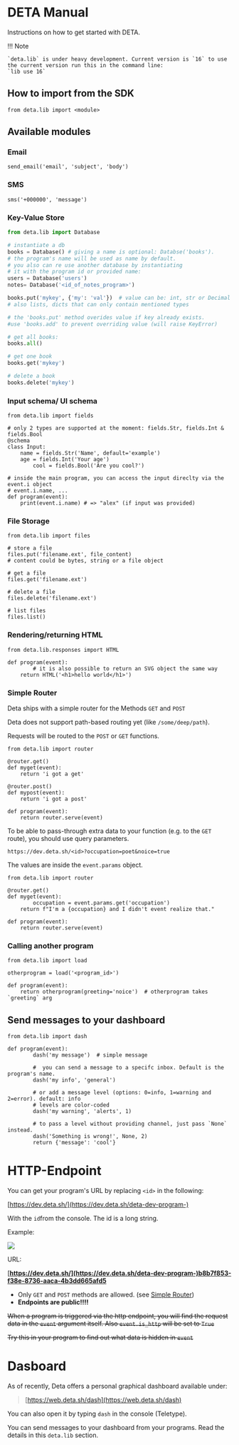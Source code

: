 # DETA Manual

Instructions on how to get started with DETA.

!!! Note

    `deta.lib` is under heavy development. Current version is `16` to use the current version run this in the command line:
    `lib use 16`



## How to import from the SDK

    from deta.lib import <module>

## Available modules

### Email

`send_email('email', 'subject', 'body')`

### SMS

`sms('+000000', 'message')`

### Key-Value Store
```python
from deta.lib import Database

# instantiate a db
books = Database() # giving a name is optional: Databse('books'). 
# the program's name will be used as name by default.
# you also can re use another database by instantiating 
# it with the program id or provided name: 
users = Database('users')
notes= Database('<id_of_notes_program>')

books.put('mykey', {'my': 'val'})  # value can be: int, str or Decimal
# also lists, dicts that can only contain mentioned types

# the 'books.put' method overides value if key already exists. 
#use 'books.add' to prevent overriding value (will raise KeyError)

# get all books:
books.all()

# get one book
books.get('mykey')

# delete a book
books.delete('mykey')
```

### Input schema/ UI schema

    from deta.lib import fields
    
    # only 2 types are supported at the moment: fields.Str, fields.Int & fields.Bool
    @schema
    class Input:
        name = fields.Str('Name', default='example')
        age = fields.Int('Your age')
    		cool = fields.Bool('Are you cool?')
    
    # inside the main program, you can access the input direclty via the event.i object
    # event.i.name, ...
    def program(event):
        print(event.i.name) # => "alex" (if input was provided)
     

### File Storage

    from deta.lib import files
    
    # store a file
    files.put('filename.ext', file_content)
    # content could be bytes, string or a file object
    
    # get a file
    files.get('filename.ext')
    
    # delete a file
    files.delete('filename.ext')
    
    # list files
    files.list()

### Rendering/returning HTML

    from deta.lib.responses import HTML
    
    def program(event):
    		# it is also possible to return an SVG object the same way 
        return HTML('<h1>hello world</h1>')

### Simple Router

Deta ships with a simple router for the Methods `GET` and `POST` 

Deta does not support path-based routing yet (like `/some/deep/path`). 

Requests will be routed to the `POST` or `GET` functions.

    from deta.lib import router
    
    @router.get()
    def myget(event):
        return 'i got a get'
    
    @router.post()
    def mypost(event):
        return 'i got a post'
    
    def program(event):
        return router.serve(event)

To be able to pass-through extra data to your function (e.g. to the `GET` route), you should use query parameters.

`https://dev.deta.sh/<id>?occupation=poet&noice=true`

The values are inside the `event.params` object.

    from deta.lib import router
    
    @router.get()
    def myget(event):
    		occupation = event.params.get('occupation')
        return f"I'm a {occupation} and I didn't event realize that."
    
    def program(event):
        return router.serve(event)

### Calling another program

    from deta.lib import load
    
    otherprogram = load('<program_id>')
    
    def program(event):    
        return otherprogram(greeting='noice')  # otherprogram takes `greeting` arg

## Send messages to your dashboard

    from deta.lib import dash
    
    def program(event):
    		dash('my message')  # simple message
    		
    		#  you can send a message to a specifc inbox. Default is the program's name.
    		dash('my info', 'general') 
    		
    		# or add a message level (options: 0=info, 1=warning and 2=error). default: info
    		# levels are color-coded
    		dash('my warning', 'alerts', 1)
    		
    		# to pass a level without providing channel, just pass `None` instead.
    		dash('Something is wrong!', None, 2)
    		return {'message': 'cool'}

# HTTP-Endpoint

You can get your program's URL by replacing `<id>` in the following:

[https://dev.deta.sh/](https://dev.deta.sh/deta-dev-program-)<id>

With the `id`from the console. The id is a long string.

Example:

![](id-1e9a7ab5-7249-4be3-ad4e-e4db6a180bb7.png)

URL:

[**https://dev.deta.sh/](https://dev.deta.sh/deta-dev-program-)b8b7f853-f38e-8736-aaca-4b3dd665afd5**

- Only `GET` and `POST` methods are allowed. (see [Simple Router](https://www.notion.so/DETA-Manual-a175bc23f7004d2481f2d21ca926e8d9#d8fbc751089743f8a730cd8a2afdbf5b))
- **Endpoints are public!!!!**

~~When a program is triggered via the http endpoint, you will find the request data in the `event` argument itself. Also `event.is_http` will be set to `True`~~

~~Try this in your program to find out what data is hidden in `event`~~

# Dasboard

As of recently, Deta offers a personal graphical dashboard available under:

> [https://web.deta.sh/dash](https://web.deta.sh/dash)

You can  also open it by typing `dash` in the console (Teletype).

You can send messages to your dashboard from your programs. Read the details in this `deta.lib` section.